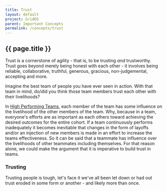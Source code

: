 ```yaml
---
title: Trust
layout: default
project: GridOS
parent: Important Concepts
permalink: /concepts/trust
---
```


## {{ page.title }}

Trust is a cornerstone of agility - that is, to be trusting _and_ trustworthy. Trust goes beyond merely being honest with each other - it involves being reliable, collaborative, truthful, generous, gracious, non-judgemental, accepting and more.

Imagine the best team of people you have ever seen in action. With that team in mind, do/did you think those team members trust each other with their livelihoods?

In [High Performing Teams](/GridOS/concepts/high_performance), each member of the team has some influence on the livelihood of the other members of the team. Why, because in a team, everyone's efforts are as important as each others toward achieving the desired outcomes for the entire cohort. If a team continuously performs inadequately it becomes inevitable that changes in the form of layoffs and/or an injection of new members is made in an effort to increase the teams effectiveness. So it can be said that a teammate has influence over the livelihoods of other teammates including themselves. For that reason alone, we could make the argument that it is imperative to build trust in teams.

### Trusting

Trusting people is tough, let's face it we've all been let down or had out trust eroded in some form or another - and likely more than once.
